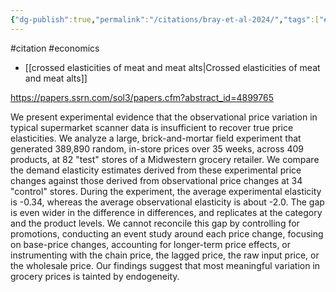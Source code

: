```yaml
---
{"dg-publish":true,"permalink":"/citations/bray-et-al-2024/","tags":["#citation","#economics"],"created":"2025-10-23T17:42:46.872+01:00","updated":"2025-10-23T18:06:08.960+01:00"}
---
```


#citation #economics 

- [[crossed elasticities of meat and meat alts\|Crossed elasticities of meat and meat alts]]

https://papers.ssrn.com/sol3/papers.cfm?abstract_id=4899765

We present experimental evidence that the observational price variation in typical supermarket scanner data is insufficient to recover true price elasticities. We analyze a large, brick-and-mortar field experiment that generated 389,890 random, in-store prices over 35 weeks, across 409 products, at 82 "test" stores of a Midwestern grocery retailer. We compare the demand elasticity estimates derived from these experimental price changes against those derived from observational price changes at 34 "control" stores. During the experiment, the average experimental elasticity is -0.34, whereas the average observational elasticity is about -2.0. The gap is even wider in the difference in differences, and replicates at the category and the product levels. We cannot reconcile this gap by controlling for promotions, conducting an event study around each price change, focusing on base-price changes, accounting for longer-term price effects, or instrumenting with the chain price, the lagged price, the raw input price, or the wholesale price. Our findings suggest that most meaningful variation in grocery prices is tainted by endogeneity.

